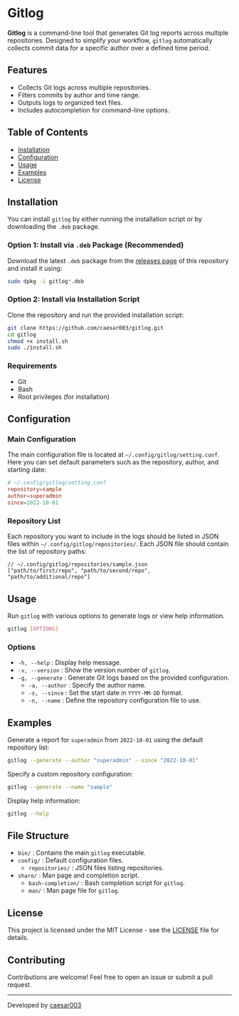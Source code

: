 # Gitlog

**Gitlog** is a command-line tool that generates Git log reports across multiple repositories. Designed to simplify your workflow, `gitlog` automatically collects commit data for a specific author over a defined time period.

## Features

-   Collects Git logs across multiple repositories.
-   Filters commits by author and time range.
-   Outputs logs to organized text files.
-   Includes autocompletion for command-line options.

## Table of Contents

-   [Installation](#installation)
-   [Configuration](#configuration)
-   [Usage](#usage)
-   [Examples](#examples)
-   [License](#license)

## Installation

You can install `gitlog` by either running the installation script or by downloading the `.deb` package.

### Option 1: Install via `.deb` Package (Recommended)

Download the latest `.deb` package from the [releases page](https://github.com/caesar003/gitlog/releases) of this repository and install it using:

```bash
sudo dpkg -i gitlog*.deb
```

### Option 2: Install via Installation Script

Clone the repository and run the provided installation script:

```bash
git clone https://github.com/caesar003/gitlog.git
cd gitlog
chmod +x install.sh
sudo ./install.sh
```

### Requirements

-   Git
-   Bash
-   Root privileges (for installation)

## Configuration

### Main Configuration

The main configuration file is located at `~/.config/gitlog/setting.conf`. Here you can set default parameters such as the repository, author, and starting date:

```conf
# ~/.config/gitlog/setting.conf
repository=sample
author=superadmin
since=2022-10-01
```

### Repository List

Each repository you want to include in the logs should be listed in JSON files within `~/.config/gitlog/repositories/`. Each JSON file should contain the list of repository paths:

```jsonc
// ~/.config/gitlog/repositories/sample.json
["path/to/first/repo", "path/to/second/repo", "path/to/additional/repo"]
```

## Usage

Run `gitlog` with various options to generate logs or view help information.

```bash
gitlog [OPTIONS]
```

### Options

-   `-h, --help` : Display help message.
-   `-v, --version` : Show the version number of `gitlog`.
-   `-g, --generate` : Generate Git logs based on the provided configuration.
    -   `-a, --author` : Specify the author name.
    -   `-s, --since` : Set the start date in `YYYY-MM-DD` format.
    -   `-n, --name` : Define the repository configuration file to use.

## Examples

Generate a report for `superadmin` from `2022-10-01` using the default repository list:

```bash
gitlog --generate --author "superadmin" --since "2022-10-01"
```

Specify a custom repository configuration:

```bash
gitlog --generate --name "sample"
```

Display help information:

```bash
gitlog --help
```

## File Structure

-   `bin/` : Contains the main `gitlog` executable.
-   `config/` : Default configuration files.
    -   `repositories/` : JSON files listing repositories.
-   `share/` : Man page and completion script.
    -   `bash-completion/` : Bash completion script for `gitlog`.
    -   `man/` : Man page file for `gitlog`.

## License

This project is licensed under the MIT License - see the [LICENSE](LICENSE) file for details.

## Contributing

Contributions are welcome! Feel free to open an issue or submit a pull request.

---

Developed by [caesar003](https://github.com/caesar003)
